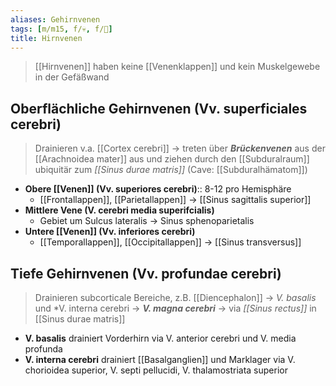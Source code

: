 ```yaml
---
aliases: Gehirnvenen
tags: [m/m15, f/💀, f/🧠]
title: Hirnvenen
---
```

> [[Hirnvenen]] haben keine [[Venenklappen]] und kein Muskelgewebe in der Gefäßwand
## Oberflächliche Gehirnvenen (Vv. superficiales cerebri)
> Drainieren v.a. [[Cortex cerebri]] → treten über ***Brückenvenen*** aus der [[Arachnoidea mater]] aus und ziehen durch den [[Subduralraum]] ubiquitär zum *[[Sinus durae matris]]* (Cave: [[Subduralhämatom]])

- **Obere [[Venen]] (Vv. superiores cerebri)**:: 8-12 pro Hemisphäre
	- [[Frontallappen]], [[Parietallappen]] → [[Sinus sagittalis superior]]
- **Mittlere Vene (V. cerebri media superifcialis)**
	- Gebiet um Sulcus lateralis → Sinus sphenoparietalis
- **Untere [[Venen]] (Vv. inferiores cerebri)**
	- [[Temporallappen]], [[Occipitallappen]] → [[Sinus transversus]]

## Tiefe Gehirnvenen (Vv. profundae cerebri)
> Drainieren subcorticale Bereiche, z.B. [[Diencephalon]] → *V. basalis* und *V. interna cerebri → ***V. magna cerebri*** → via *[[Sinus rectus]]* in [[Sinus durae matris]]

- **V. basalis** drainiert Vorderhirn via V. anterior cerebri und V. media profunda
- **V. interna cerebri** drainiert [[Basalganglien]] und Marklager via V. chorioidea superior, V. septi pellucidi, V. thalamostriata superior